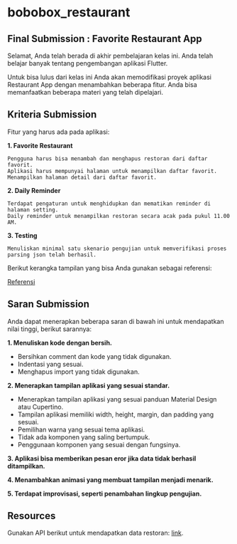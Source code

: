 # bobobox_restaurant


## Final Submission : Favorite Restaurant App

Selamat, Anda telah berada di akhir pembelajaran kelas ini. Anda telah belajar banyak tentang pengembangan aplikasi Flutter.

Untuk bisa lulus dari kelas ini Anda akan memodifikasi proyek aplikasi Restaurant App dengan menambahkan beberapa fitur. Anda bisa memanfaatkan beberapa materi yang telah dipelajari.

## Kriteria Submission
Fitur yang harus ada pada aplikasi:

**1. Favorite Restaurant**
```
Pengguna harus bisa menambah dan menghapus restoran dari daftar favorit.
Aplikasi harus mempunyai halaman untuk menampilkan daftar favorit.
Menampilkan halaman detail dari daftar favorit.
```
**2. Daily Reminder**
```
Terdapat pengaturan untuk menghidupkan dan mematikan reminder di halaman setting.
Daily reminder untuk menampilkan restoran secara acak pada pukul 11.00 AM.
```
**3. Testing**
```
Menuliskan minimal satu skenario pengujian untuk memverifikasi proses parsing json telah berhasil.
```
Berikut kerangka tampilan yang bisa Anda gunakan sebagai referensi:

[Referensi](https://d17ivq9b7rppb3.cloudfront.net/original/academy/20201018182737eac9c667dc47a219fbc7bbe8375dc61f.png)

## Saran Submission
Anda dapat menerapkan beberapa saran di bawah ini untuk mendapatkan nilai tinggi, berikut sarannya:

**1. Menuliskan kode dengan bersih.**
  * Bersihkan comment dan kode yang tidak digunakan.
  * Indentasi yang sesuai.
  * Menghapus import yang tidak digunakan.

**2. Menerapkan tampilan aplikasi yang sesuai standar.**
  * Menerapkan tampilan aplikasi yang sesuai panduan Material Design atau Cupertino.
  * Tampilan aplikasi memiliki width, height, margin, dan padding yang sesuai.
  * Pemilihan warna yang sesuai tema aplikasi. 
  * Tidak ada komponen yang saling bertumpuk.
  * Penggunaan komponen yang sesuai dengan fungsinya.

**3. Aplikasi bisa memberikan pesan eror jika data tidak berhasil ditampilkan.**

**4. Menambahkan animasi yang membuat tampilan menjadi menarik.**

**5. Terdapat improvisasi, seperti penambahan lingkup pengujian.**

## Resources
Gunakan API berikut untuk mendapatkan data restoran: [link](https://restaurant-api.dicoding.dev/).
